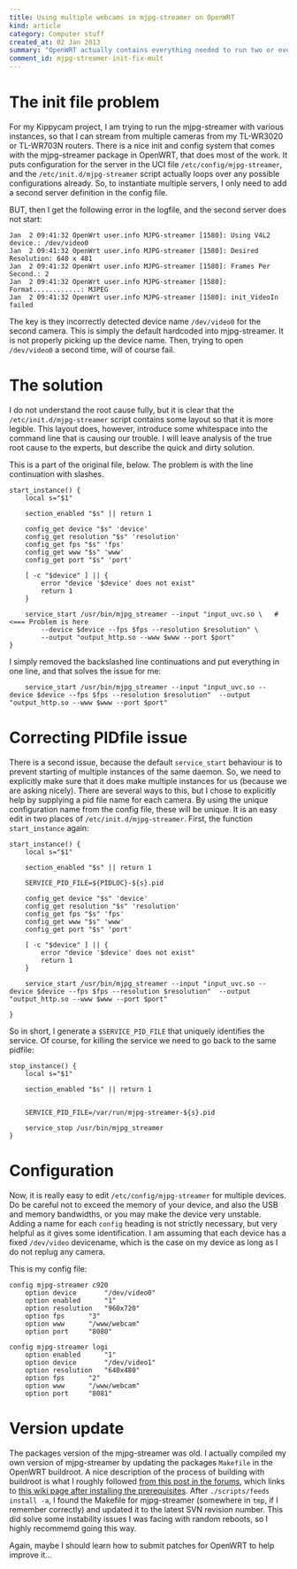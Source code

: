 ```yaml
--- 
title: Using multiple webcams in mjpg-streamer on OpenWRT
kind: article
category: Computer stuff
created_at: 02 Jan 2013
summary: "OpenWRT actually contains everything needed to run two or even more webcams with mjpg-streamer. But there is a bug in the init script that prevents it from working properly. This is an easy fix."
comment_id: mjpg-streamer-init-fix-mult
---
```


# The init file problem

For my Kippycam project, I am trying to run the mjpg-streamer with various instances, so that I can stream from multiple cameras from my TL-WR3020 or TL-WR703N routers. There is a nice init and config system that comes with the mjpg-streamer package in OpenWRT, that does most of the work. It puts configuration for the server in the UCI file `/etc/config/mjpg-streamer`, and the `/etc/init.d/mjpg-streamer` script actually loops over any possible configurations already. So, to instantiate multiple servers, I only need to add a second server definition in the config file. 

BUT, then I get the following error in the logfile, and the second server does not start:

	Jan  2 09:41:32 OpenWrt user.info MJPG-streamer [1580]: Using V4L2 device.: /dev/video0
	Jan  2 09:41:32 OpenWrt user.info MJPG-streamer [1580]: Desired Resolution: 640 x 481
	Jan  2 09:41:32 OpenWrt user.info MJPG-streamer [1580]: Frames Per Second.: 2
	Jan  2 09:41:32 OpenWrt user.info MJPG-streamer [1580]: Format............: MJPEG
	Jan  2 09:41:32 OpenWrt user.info MJPG-streamer [1580]: init_VideoIn failed

The key is they incorrectly detected device name `/dev/video0` for the second camera. This is simply the default hardcoded into mjpg-streamer. It is not properly picking up the device name. Then, trying to open `/dev/video0` a second time, will of course fail.

# The solution

I do not understand the root cause fully, but it is clear that the `/etc/init.d/mjpg-streamer` script contains some layout so that it is more legible. This layout does, however, introduce some whitespace into the command line that is causing our trouble. I will leave analysis of the true root cause to the experts, but describe the quick and dirty solution.

This is a part of the original file, below. The problem is with the line continuation with slashes.


	start_instance() {
		local s="$1"

		section_enabled "$s" || return 1

		config_get device "$s" 'device'
		config_get resolution "$s" 'resolution'
		config_get fps "$s" 'fps'
		config_get www "$s" 'www'
		config_get port "$s" 'port'

		[ -c "$device" ] || {
			error "device '$device' does not exist"
			return 1
		}

		service_start /usr/bin/mjpg_streamer --input "input_uvc.so \   # <=== Problem is here
			--device $device --fps $fps --resolution $resolution" \
			--output "output_http.so --www $www --port $port"
	}


I simply removed the backslashed line continuations and put everything in one line, and that solves the issue for me:

		service_start /usr/bin/mjpg_streamer --input "input_uvc.so --device $device --fps $fps --resolution $resolution"  --output "output_http.so --www $www --port $port"


# Correcting PIDfile issue

There is a second issue, because the default `service_start` behaviour is to prevent starting of multiple instances of the same daemon. So, we need to explicitly make sure that it does make multiple instances for us (because we are asking nicely). There are several ways to this, but I chose to explicitly help by supplying a pid file name for each camera. By using the unique configuration name from the config file, these will be unique. It is an easy edit in two places of `/etc/init.d/mjpg-streamer`. First, the function `start_instance` again:

	start_instance() {
		local s="$1"

		section_enabled "$s" || return 1

		SERVICE_PID_FILE=${PIDLOC}-${s}.pid

		config_get device "$s" 'device'
		config_get resolution "$s" 'resolution'
		config_get fps "$s" 'fps'
		config_get www "$s" 'www'
		config_get port "$s" 'port'

		[ -c "$device" ] || {
			error "device '$device' does not exist"
			return 1
		}

		service_start /usr/bin/mjpg_streamer --input "input_uvc.so --device $device --fps $fps --resolution $resolution"  --output "output_http.so --www $www --port $port"

	}

So in short, I generate a `$SERVICE_PID_FILE` that uniquely identifies the service. Of course, for killing the service we need to go back to the same pidfile:

	stop_instance() {
		local s="$1"

		section_enabled "$s" || return 1


		SERVICE_PID_FILE=/var/run/mjpg-streamer-${s}.pid

		service_stop /usr/bin/mjpg_streamer
	}

# Configuration

Now, it is really easy to edit `/etc/config/mjpg-streamer` for multiple devices. Do be careful not to exceed the memory of your device, and also the USB and memory bandwidths, or you may make the device very unstable. Adding a name for each `config` heading is not strictly necessary, but very helpful as it gives some identification. I am assuming that each device has a fixed `/dev/video` devicename, which is the case on my device as long as I do not replug any camera.

This is my config file:

	config mjpg-streamer c920
		option device		"/dev/video0"
		option enabled		"1"
		option resolution	"960x720"	
		option fps		"3"
		option www		"/www/webcam"
		option port		"8080"

	config mjpg-streamer logi
		option enabled		"1"
		option device		"/dev/video1"
		option resolution	"640x480"
		option fps		"2"
		option www		"/www/webcam"
		option port		"8081"

# Version update

The packages version of the mjpg-streamer was old. I actually compiled my own version of mjpg-streamer by updating the packages `Makefile` in the OpenWRT buildroot. A nice description of the process of building with buildroot is what I roughly followed [from this post in the forums](https://forum.openwrt.org/viewtopic.php?id=34676), which links to [this wiki page after installing the prerequisites](http://wiki.openwrt.org/doc/howto/build). After `./scripts/feeds install -a`, I found the Makefile for mjpg-streamer (somewhere in `tmp`, if I remember correctly) and updated it to the latest SVN revision number. This did solve some instability issues I was facing with random reboots, so I highly recommemd going this way. 

Again, maybe I should learn how to submit patches for OpenWRT to help improve it...
